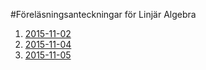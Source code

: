 #Föreläsningsanteckningar för Linjär Algebra

1. [2015-11-02](https://github.com/erikdsjostrom/Kurser/raw/master/Linjär%20Algebra/F1/f1.pdf)
2. [2015-11-04](https://github.com/erikdsjostrom/Kurser/raw/master/Linjär%20Algebra/F2/f2.pdf)
3. [2015-11-05](https://github.com/erikdsjostrom/Kurser/raw/master/Linjär%20Algebra/F3/f3.pdf)
